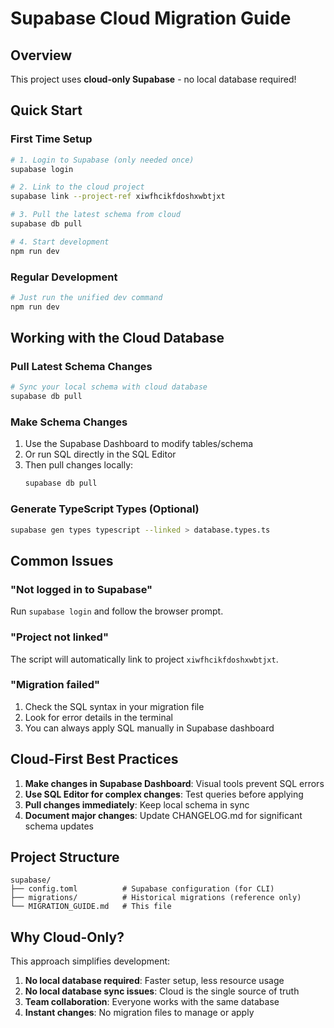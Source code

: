 # Supabase Cloud Migration Guide

## Overview

This project uses **cloud-only Supabase** - no local database required!

## Quick Start

### First Time Setup
```bash
# 1. Login to Supabase (only needed once)
supabase login

# 2. Link to the cloud project
supabase link --project-ref xiwfhcikfdoshxwbtjxt

# 3. Pull the latest schema from cloud
supabase db pull

# 4. Start development
npm run dev
```

### Regular Development
```bash
# Just run the unified dev command
npm run dev
```

## Working with the Cloud Database

### Pull Latest Schema Changes
```bash
# Sync your local schema with cloud database
supabase db pull
```

### Make Schema Changes
1. Use the Supabase Dashboard to modify tables/schema
2. Or run SQL directly in the SQL Editor
3. Then pull changes locally:
   ```bash
   supabase db pull
   ```

### Generate TypeScript Types (Optional)
```bash
supabase gen types typescript --linked > database.types.ts
```

## Common Issues

### "Not logged in to Supabase"
Run `supabase login` and follow the browser prompt.

### "Project not linked"
The script will automatically link to project `xiwfhcikfdoshxwbtjxt`.

### "Migration failed"
1. Check the SQL syntax in your migration file
2. Look for error details in the terminal
3. You can always apply SQL manually in Supabase dashboard

## Cloud-First Best Practices

1. **Make changes in Supabase Dashboard**: Visual tools prevent SQL errors
2. **Use SQL Editor for complex changes**: Test queries before applying
3. **Pull changes immediately**: Keep local schema in sync
4. **Document major changes**: Update CHANGELOG.md for significant schema updates

## Project Structure
```
supabase/
├── config.toml          # Supabase configuration (for CLI)
├── migrations/          # Historical migrations (reference only)
└── MIGRATION_GUIDE.md   # This file
```

## Why Cloud-Only?

This approach simplifies development:
1. **No local database required**: Faster setup, less resource usage
2. **No local database sync issues**: Cloud is the single source of truth
3. **Team collaboration**: Everyone works with the same database
4. **Instant changes**: No migration files to manage or apply